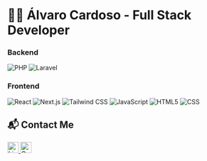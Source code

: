 # 👨‍💻 Álvaro Cardoso - Full Stack Developer  

### Backend 

<p>
  <img src="https://img.shields.io/badge/-PHP-333333?style=flat&logo=php" alt="PHP" />
  <img src="https://img.shields.io/badge/-Laravel-333333?style=flat&logo=laravel" alt="Laravel" />
</p>

### Frontend  

<p>
  <img src="https://img.shields.io/badge/-React-333333?style=flat&logo=react" alt="React" />
  <img src="https://img.shields.io/badge/-Next.js-333333?style=flat&logo=next.js" alt="Next.js" />
  <img src="https://img.shields.io/badge/-Tailwind_CSS-333333?style=flat&logo=tailwindcss" alt="Tailwind CSS" />
  <img src="https://img.shields.io/badge/-JavaScript-333333?style=flat&logo=javascript" alt="JavaScript" />
  <img src="https://img.shields.io/badge/-HTML5-333333?style=flat&logo=HTML5" alt="HTML5" />
  <img src="https://img.shields.io/badge/-CSS-333333?style=flat&logo=CSS3&logoColor=1572B6" alt="CSS" />
</p>

## 📬 Contact Me   

<p>
  <a href="https://www.linkedin.com/in/alancapellao/" target="_blank">
    <img src="https://img.shields.io/badge/-Linkedin-blue?style=flat-square&logo=Linkedin&logoColor=white" alt="LinkedIn" height="25" />
  </a>
  <a href="mailto:alancapellao@gmail.com">
    <img src="https://img.shields.io/badge/-Gmail-006bed?style=flat-square&logo=Gmail&logoColor=white" alt="Gmail" height="25" />
  </a>
</p>
